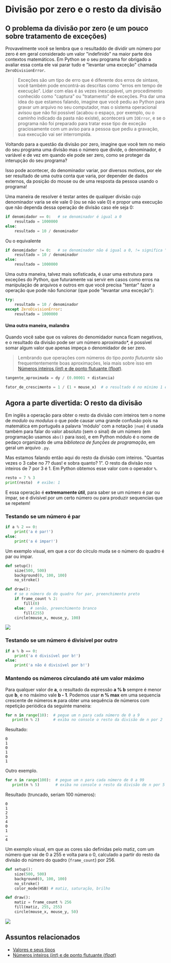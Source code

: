 # Divisão por zero e o resto da divisão

## O problema da divisão por zero (e um pouco sobre tratamento de exceções)

Provavelmente você se lembra que o resultaddo de dividir um número por zero é em geral considerado um valor "indefinido" na maior parte dos contextos matemáticos. Em Python se o seu programa for obrigado a avaliar essa conta ele vai parar tudo e "levantar uma exceção" chamada `ZeroDivisionError`.

> Exceções são um tipo de erro que é diferente dos erros de sintaxe, você também pode encontrá-as descritas como "erros em tempo de execução". Lidar com elas é às vezes inescapável, um procedimento conhecido como "captura" ou "tratamento" de exceções. Pra dar uma idea do que estamos falando, imagine que você pediu ao Python para gravar um arquivo no seu computador, mas o sistema operacional avisou que não foi possível (acabou o espaço, por exemplo, ou o caminho indicado da pasta não existe), acontecerá um `IOError`, e se o programa não foi preparado para tratar esse tipo de exceção graciosamente com um aviso para a pessoa que pediu a gravação, sua execução vai ser interrompida.

Voltando para a questão da divisão por zero, imagine que você tem no meio do seu programa uma divisão mas o número que divide, o denominador, é variável e de vez em quando ele pode ser zero, como se proteger da interupção do seu programa?

Isso pode acontecer, do denominador variar, por diversos motivos, por ele ser resultado de uma outra conta que varia, por depender de dados externos, da posição do mouse ou de uma resposta da pessoa usando o programa!

Uma maneira de resolver é testar antes de qualquer divisão cujo denominador varia se ele vale 0 (ou se não vale 0) e propor uma execução que não dependa dessa operação de divisão caso ele seja 0:

```python
if denomidador == 0:   # se denominador é igual a 0
    resultado = 1000000 
else:
    resultado = 10 / denominador
```

Ou o equivalente

```python
if denomidador != 0:   # se denominador não é igual a 0, != significa "é diferente de"
    resultado = 10 / denominador
else:
    resultado = 1000000
```

Uma outra maneira, talvez mais sofisticada, é usar uma estrutura para exceções do Python, que futuramente vai servir em casos como erros na manipulação de arquivos e outros em que você precisa "tentar" fazer a operação que pode não funcionar (que pode "levantar uma exceção"):

```python
try:
    resultado = 10 / denominador
except ZeroDivisionError:
    resultado = 1000000
```

#### Uma outra maneira, malandra

Quando você sabe que os valores do denomidador nunca ficam negativos, e o resultado da divisão pode ser um número aproximado*, é possível somar algum valor que apenas impeça o denomidador de ser zero.

> Lembrando que operações com números do tipo *ponto flutuante* são frequententemente boas aproximações, leia mais sobre isso em [Números inteiros (*int*) e de ponto flutuante (*float*)](numeros.md).

```python
tangente_aproximada = dy / (0.00001 + distancia)

fator_de_crescimento = 1 / (1 + mouse_x)  # o resultado é no mínimo 1 e sem divisão por zero pois mouse_x nunca fica negativo
```

## Agora a parte divertida: O resto da divisão

Em inglês a operação para obter o resto da divisão com inteiros tem o nome de *modulo* ou *modulus* o que pode causar uma grande confusão pois na matemática em português a palavra 'módulo' com a notação `|num|` é usada também para falar do valor absoluto (sem o sinal) de um número (em programação usamos `abs()` para isso), e em Python módulo é o nome de pedaço organizado de uma *biblioteca de funções de programação*, em geral um arquivo `.py`.

Mas estamos falando então aqui do resto da divisão com inteiros. "Quantas vezes o 3 cabe no 7? duas! e sobra quanto? 1".
O resto da divisão nos inteiros de 7 por 3 é 1. Em Python obtemos esse valor com o operador `%`.

```python
resto = 7 % 3
print(resto)  # exibe: 1
```

E essa operação é **extremamente útil**, para saber se um número é par ou ímpar, se é divisível por um certo número ou para produzir sequencias que se repetem!

### Testando se um número é par

```python
if a % 2 == 0:
    print('a é par!')
else:
    print('a é impar!')
```

Um exemplo visual, em que a cor do círculo muda se o número do quadro é par ou impar.

<!-- editor-pyp5js -->
```python
def setup():
    size(500, 500)
    background(0, 100, 100)
    no_stroke()  

def draw():
    # se o número do do quadro for par, preenchimento preto
    if frame_count % 2:
        fill(0)
    else:  # senão, preenchimento branco
        fill(255)
    circle(mouse_x, mouse_y, 100)
```

![](assets/resto_da_divisao.png)

### Testando se um número é divisível por outro

```python
if a % b == 0:
    print('a é divisível por b!')
else:
    print('a não é divisível por b!')
```

### Mantendo os números circulando até um valor máximo

Para qualquer valor de **a**, o resultado da expressão **a % b** sempre é menor que **b**, e no máximo vale **b - 1**.
Podemos usar **n % max** em uma sequencia crescente de números **n** para obter uma sequência de números com repetição periódica da seguinte maneira:

```python
for n in range(10):  # pegue um n para cada número de 0 a 9
   print(n % 2)      # exiba no console o resto da divisão de n por 2
```

Resultado:

```
0
1
0
1
0
1
```

Outro exemplo.

```python
for n in range(100):  # pegue um n para cada número de 0 a 99
   print(n % 5)       # exiba no console o resto da divisão de n por 5
```

Resultado (truncado, seriam 100 números):

```
0
1
2
3
4
0
1
…
4
```

Um exemplo visual, em que as cores são definidas pelo matiz, com um número que vai de 0 a 255 e volta para o 0, calculado a partir do resto da divisão do número do quadro (`frame_count`) por 256.

<!-- editor-pyp5js -->
```python
def setup():
    size(500, 500)
    background(0, 100, 100)
    no_stroke()
    color_mode(HSB) # matiz, saturação, brilho

def draw():
    matiz = frame_count % 256
    fill(matiz, 255, 255)
    circle(mouse_x, mouse_y, 50)
```

![](assets/resto_divisao_256.png)

## Assuntos relacionados

- [Valores e seus tipos](tipagem_py.md)
- [Números inteiros (*int*) e de ponto flutuante (*float*)](numeros.md)
